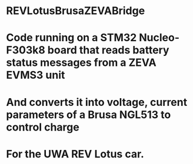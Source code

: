 # REVLotusBrusaZEVABridge
# Code running on a STM32 Nucleo-F303k8 board that reads battery status messages from a ZEVA EVMS3 unit
# And converts it into voltage, current parameters of a Brusa NGL513 to control charge 
# For the UWA REV Lotus car.
